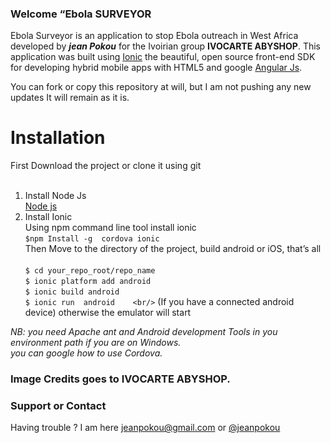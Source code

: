 
### Welcome “Ebola SURVEYOR 

Ebola Surveyor is an application to stop Ebola outreach in West Africa developed by  ***jean Pokou*** for the Ivoirian group   **IVOCARTE ABYSHOP**. This application was built using [Ionic](http://ionicframework.com/) the beautiful, open source front-end SDK for developing hybrid mobile apps with HTML5  and google  [Angular Js](https://angularjs.org/).

You can fork or copy this repository at will, but I am not pushing any new updates It will remain as it is. <br/>

# Installation
 First Download the project or clone it using git <br/><br/>
1. Install Node Js <br/>
[Node js](http://nodejs.org/) <br/>
1. Install Ionic  <br/>
Using npm command line tool install ionic <br/>
```$npm Install -g  cordova ionic``` <br/>
Then Move to the directory of the project, build android or iOS, that’s all <br/> <br/>
```$ cd your_repo_root/repo_name ``` <br/>
```$ ionic platform add android``` <br/>
```$ ionic build android ``` <br/>
```$ ionic run  android    <br/>```
(If you have a connected android device) otherwise the emulator will start <br/>

<i> NB: you need Apache ant and Android development Tools in you environment path if you are on Windows. <br/>
you can google how to use Cordova. </i>

### Image Credits goes to IVOCARTE ABYSHOP. 

### Support or Contact
Having trouble ? I am here jeanpokou@gmail.com or [@jeanpokou](https://twitter.com/JeanPOKOU)

